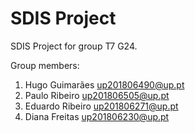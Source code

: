 # SDIS Project

SDIS Project for group T7 G24.

Group members:

1. Hugo Guimarães up201806490@up.pt
2. Paulo Ribeiro up201806505@up.pt
3. Eduardo Ribeiro up201806271@up.pt
4. Diana Freitas up201806230@up.pt
